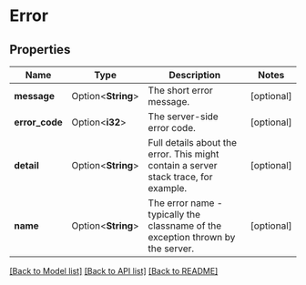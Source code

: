 # Error

## Properties

Name | Type | Description | Notes
------------ | ------------- | ------------- | -------------
**message** | Option<**String**> | The short error message. | [optional]
**error_code** | Option<**i32**> | The server-side error code. | [optional]
**detail** | Option<**String**> | Full details about the error.  This might contain a server stack trace, for example. | [optional]
**name** | Option<**String**> | The error name - typically the classname of the exception thrown by the server. | [optional]

[[Back to Model list]](../README.md#documentation-for-models) [[Back to API list]](../README.md#documentation-for-api-endpoints) [[Back to README]](../README.md)


